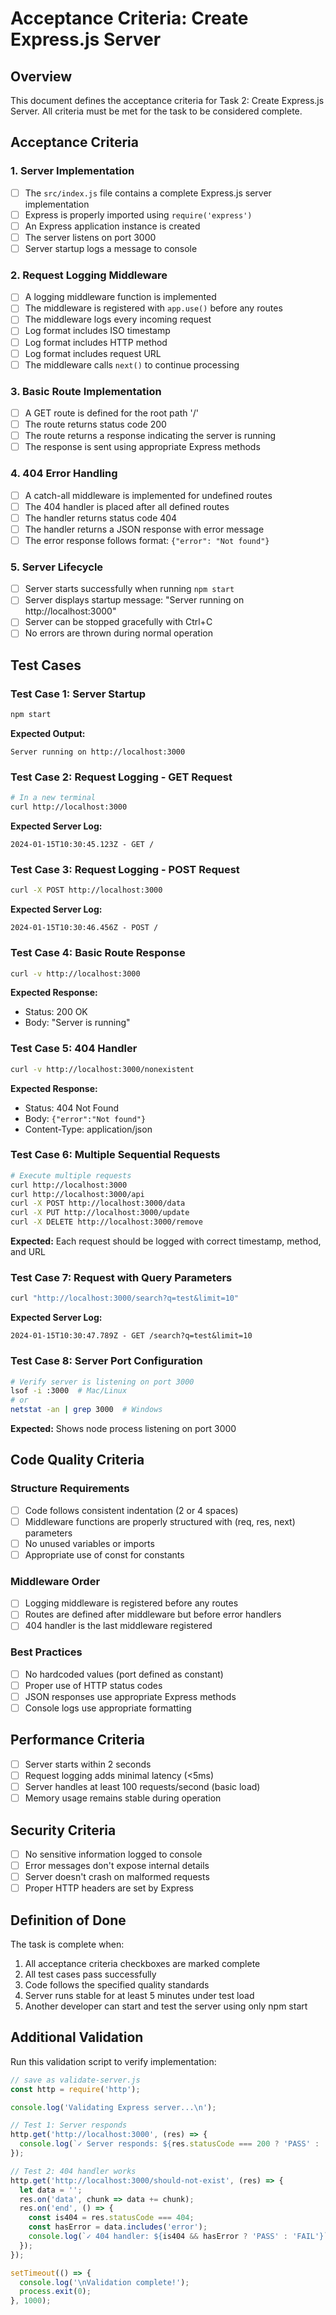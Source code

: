 # Acceptance Criteria: Create Express.js Server

## Overview
This document defines the acceptance criteria for Task 2: Create Express.js Server. All criteria must be met for the task to be considered complete.

## Acceptance Criteria

### 1. Server Implementation
- [ ] The `src/index.js` file contains a complete Express.js server implementation
- [ ] Express is properly imported using `require('express')`
- [ ] An Express application instance is created
- [ ] The server listens on port 3000
- [ ] Server startup logs a message to console

### 2. Request Logging Middleware
- [ ] A logging middleware function is implemented
- [ ] The middleware is registered with `app.use()` before any routes
- [ ] The middleware logs every incoming request
- [ ] Log format includes ISO timestamp
- [ ] Log format includes HTTP method
- [ ] Log format includes request URL
- [ ] The middleware calls `next()` to continue processing

### 3. Basic Route Implementation
- [ ] A GET route is defined for the root path '/'
- [ ] The route returns status code 200
- [ ] The route returns a response indicating the server is running
- [ ] The response is sent using appropriate Express methods

### 4. 404 Error Handling
- [ ] A catch-all middleware is implemented for undefined routes
- [ ] The 404 handler is placed after all defined routes
- [ ] The handler returns status code 404
- [ ] The handler returns a JSON response with error message
- [ ] The error response follows format: `{"error": "Not found"}`

### 5. Server Lifecycle
- [ ] Server starts successfully when running `npm start`
- [ ] Server displays startup message: "Server running on http://localhost:3000"
- [ ] Server can be stopped gracefully with Ctrl+C
- [ ] No errors are thrown during normal operation

## Test Cases

### Test Case 1: Server Startup
```bash
npm start
```
**Expected Output:**
```
Server running on http://localhost:3000
```

### Test Case 2: Request Logging - GET Request
```bash
# In a new terminal
curl http://localhost:3000
```
**Expected Server Log:**
```
2024-01-15T10:30:45.123Z - GET /
```

### Test Case 3: Request Logging - POST Request
```bash
curl -X POST http://localhost:3000
```
**Expected Server Log:**
```
2024-01-15T10:30:46.456Z - POST /
```

### Test Case 4: Basic Route Response
```bash
curl -v http://localhost:3000
```
**Expected Response:**
- Status: 200 OK
- Body: "Server is running"

### Test Case 5: 404 Handler
```bash
curl -v http://localhost:3000/nonexistent
```
**Expected Response:**
- Status: 404 Not Found
- Body: `{"error":"Not found"}`
- Content-Type: application/json

### Test Case 6: Multiple Sequential Requests
```bash
# Execute multiple requests
curl http://localhost:3000
curl http://localhost:3000/api
curl -X POST http://localhost:3000/data
curl -X PUT http://localhost:3000/update
curl -X DELETE http://localhost:3000/remove
```
**Expected:** Each request should be logged with correct timestamp, method, and URL

### Test Case 7: Request with Query Parameters
```bash
curl "http://localhost:3000/search?q=test&limit=10"
```
**Expected Server Log:**
```
2024-01-15T10:30:47.789Z - GET /search?q=test&limit=10
```

### Test Case 8: Server Port Configuration
```bash
# Verify server is listening on port 3000
lsof -i :3000  # Mac/Linux
# or
netstat -an | grep 3000  # Windows
```
**Expected:** Shows node process listening on port 3000

## Code Quality Criteria

### Structure Requirements
- [ ] Code follows consistent indentation (2 or 4 spaces)
- [ ] Middleware functions are properly structured with (req, res, next) parameters
- [ ] No unused variables or imports
- [ ] Appropriate use of const for constants

### Middleware Order
- [ ] Logging middleware is registered before any routes
- [ ] Routes are defined after middleware but before error handlers
- [ ] 404 handler is the last middleware registered

### Best Practices
- [ ] No hardcoded values (port defined as constant)
- [ ] Proper use of HTTP status codes
- [ ] JSON responses use appropriate Express methods
- [ ] Console logs use appropriate formatting

## Performance Criteria

- [ ] Server starts within 2 seconds
- [ ] Request logging adds minimal latency (<5ms)
- [ ] Server handles at least 100 requests/second (basic load)
- [ ] Memory usage remains stable during operation

## Security Criteria

- [ ] No sensitive information logged to console
- [ ] Error messages don't expose internal details
- [ ] Server doesn't crash on malformed requests
- [ ] Proper HTTP headers are set by Express

## Definition of Done

The task is complete when:
1. All acceptance criteria checkboxes are marked complete
2. All test cases pass successfully
3. Code follows the specified quality standards
4. Server runs stable for at least 5 minutes under test load
5. Another developer can start and test the server using only npm start

## Additional Validation

Run this validation script to verify implementation:

```javascript
// save as validate-server.js
const http = require('http');

console.log('Validating Express server...\n');

// Test 1: Server responds
http.get('http://localhost:3000', (res) => {
  console.log(`✓ Server responds: ${res.statusCode === 200 ? 'PASS' : 'FAIL'}`);
});

// Test 2: 404 handler works
http.get('http://localhost:3000/should-not-exist', (res) => {
  let data = '';
  res.on('data', chunk => data += chunk);
  res.on('end', () => {
    const is404 = res.statusCode === 404;
    const hasError = data.includes('error');
    console.log(`✓ 404 handler: ${is404 && hasError ? 'PASS' : 'FAIL'}`);
  });
});

setTimeout(() => {
  console.log('\nValidation complete!');
  process.exit(0);
}, 1000);
```
